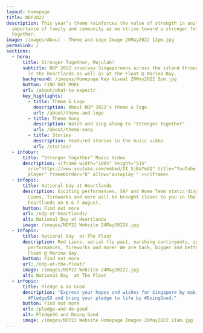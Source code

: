 ```yaml
---
layout: homepage
title: NDP2022
description: This year’s theme reinforces the value of strength in unity. The
  importance of family and community as we strive toward a stronger future
  together.
image: /images/About - Theme and Logo Image 20May2022 12pm.jpg
permalink: /
sections:
  - hero:
      title: Stronger Together, Majulah!
      subtitle: NDP 2022 involves Singaporeans across the island through celebrations
        in the heartlands as well as at The Float @ Marina Bay.
      background: /images/Homepage Key Visual 20May2022 5pm.jpg
      button: FIND OUT MORE
      url: /about/what-to-expect/
      key_highlights:
        - title: Theme & Logo
          description: About NDP 2022's theme & logo
          url: /about/theme-and-logo
        - title: Theme Song
          description: Watch and sing along to "Stronger Together"
          url: /about/theme-song
        - title: Stories
          description: Featured stories in the music video
          url: /stories/
  - infobar:
      title: “Stronger Together” Music Video
      description: <iframe width="100%" height="515"
        src="https://www.youtube.com/embed/II_5jBaYmGQ" title="YouTube video
        player" frameborder="0" allow="autoplay " ></iframe>
  - infopic:
      title: National Day at Heartlands
      description: Exciting performances, SAF and Home Team static displays, Red
        Lions, fireworks and more will be brought closer to you in the
        heartlands on 6 & 7 August.
      button: Find out more
      url: /ndp-at-heartlands/
      alt: National Day at Heartlands
      image: /images/NDP22 Website 24May20224.jpg
  - infopic:
      title: National Day  at The Float
      description: Red Lions, aerial fly past, marching contingents, spectacular
        performances, fireworks and more! We are back, bigger and better, at The
        Float @ Marina Bay.
      button: Find out more
      url: /ndp-at-the-float/
      image: /images/NDP22 Website 24May20222.jpg
      alt: National Day  at The Float
  - infopic:
      title: Pledge & Do Good
      description: "Express your hopes and wishes for Singapore by making your
        #PledgeSG and bring your pledge to life by #DoingGood."
      button: Find out more
      url: /pledge-and-do-good
      alt: PledgeSG and Doing Good
      image: /images/NDP22 Website Homepage Images 20May2022 11am.jpg
---
```


